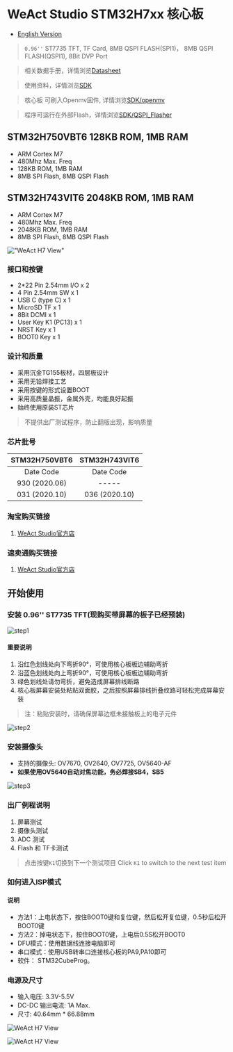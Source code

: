 # WeAct Studio STM32H7xx 核心板

* [English Version](./README.md)

> `0.96''` ST7735 TFT, TF Card, 8MB QSPI FLASH(SPI1)， 8MB QSPI FLASH(QSPI1), 8Bit DVP Port

> 相关数据手册，详情浏览[Datasheet](https://github.com/WeAct-TC/WeAct-Studio-Product.git)

> 使用资料，详情浏览[SDK](https://github.com/WeAct-TC/WeAct-Studio-Product.git)

> 核心板
> 可刷入Openmv固件, 详情浏览[SDK/openmv](https://github.com/WeAct-TC/WeAct-Studio-Product.git)

> 程序可运行在外部Flash，详情浏览[SDK/QSPI_Flasher](https://github.com/WeAct-TC/WeAct-Studio-Product.git)

## STM32H750VBT6 128KB ROM, 1MB RAM

* ARM Cortex M7
* 480Mhz Max. Freq
* 128KB ROM, 1MB RAM
* 8MB SPI Flash, 8MB QSPI Flash

## STM32H743VIT6 2048KB ROM, 1MB RAM

* ARM Cortex M7
* 480Mhz Max. Freq
* 2048KB ROM, 1MB RAM
* 8MB SPI Flash, 8MB QSPI Flash

!["WeAct H7 View"](Images/STM32H750VB_1.jpg)

### 接口和按键

* 2*22 Pin 2.54mm I/O x 2
* 4 Pin 2.54mm SW x 1
* USB C (type C)  x 1
* MicroSD TF x 1
* 8Bit DCMI x 1
* User Key K1 (PC13) x 1
* NRST Key x 1
* BOOT0 Key x 1

### 设计和质量

* 采用沉金TG155板材，四层板设计
* 采用无铅焊接工艺
* 采用按键的形式设置BOOT
* 采用高质量晶振，金属外壳，均能良好起振
* 始终使用原装ST芯片

> 不提供出厂测试程序，防止翻版出现，影响质量

### 芯片批号

| STM32H750VBT6 | STM32H743VIT6 |
| :--: | :--: |
|Date Code|Date Code|
|930 (2020.06)|-----|
|031 (2020.10)|036 (2020.10)|

### 淘宝购买链接

1. [WeAct Studio官方店](https://shop118454188.taobao.com/index.htm?spm=2013.1.w5002-17867322799.2.212f5cb16nqwNP)

### 速卖通购买链接

1. [WeAct Studio官方店](https://www.aliexpress.com/store/910567080)

## 开始使用

### 安装 0.96'' ST7735 TFT(现购买带屏幕的板子已经预装)

![step1](./Images/ST7735/Install-1.png)

#### 重要说明

1. 沿红色划线处向下弯折90°，可使用核心板板边辅助弯折
2. 沿蓝色划线处向上弯折90°，可使用核心板板边辅助弯折
3. 绿色划线处请勿弯折，避免造成屏幕排线断路
4. 核心板屏幕安装处粘贴双面胶，之后按照屏幕排线折叠纹路可轻松完成屏幕安装

> 注：粘贴安装时，请确保屏幕边框未接触板上的电子元件

![step2](./Images/ST7735/Install-2.png)

### 安装摄像头

* 支持的摄像头: OV7670, OV2640, OV7725, OV5640-AF
* **如果使用OV5640自动对焦功能，务必焊接SB4，SB5**

![step3](./Images/ST7735/Install-3.png "Camera Install")

### 出厂例程说明

1. 屏幕测试
2. 摄像头测试
3. ADC 测试
4. Flash 和 TF卡测试

> 点击按键`K1`切换到下一个测试项目 Click `K1` to switch to the next test item

### 如何进入ISP模式

#### 说明

* 方法1：上电状态下，按住BOOT0键和复位键，然后松开复位键，0.5秒后松开BOOT0键
* 方法2：掉电状态下，按住BOOT0键，上电后0.5S松开BOOT0
* DFU模式：使用数据线连接电脑即可
* 串口模式：使用USB转串口连接核心板的PA9,PA10即可
* 软件： STM32CubeProg。

### 电源及尺寸

* 输入电压: 3.3V-5.5V
* DC-DC 输出电流: 1A Max.
* 尺寸: 40.64mm * 66.88mm

![WeAct H7 View](Images/BoardShape.png)

![WeAct H7 View](Images/STM32H750VB_2.jpg)
